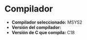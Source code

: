# Compilador
- **Compilador seleccionado:** MSYS2
- **Versión del compilador:** 
- **Versión de C que compila:** C18
